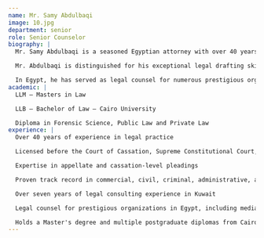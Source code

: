 ```yaml
---
name: Mr. Samy Abdulbaqi
image: 10.jpg
department: senior
role: Senior Counselor
biography: |
  Mr. Samy Abdulbaqi is a seasoned Egyptian attorney with over 40 years of experience in legal practice. He is licensed before the Court of Cassation, the Supreme Constitutional Court, and the Supreme Administrative Court in Egypt. He holds a Master's degree in Law and multiple postgraduate diplomas in Criminal Sciences, Public Law, and Private Law from Cairo University (Class of 1982).

  Mr. Abdulbaqi is distinguished for his exceptional legal drafting skills and expertise in appellate and cassation-level pleadings, with a proven track record in commercial, civil, criminal, administrative, and personal status cases. In Kuwait, he has been practicing for over seven years, serving as a legal consultant in leading law firms and advising a range of clients in the private and corporate sectors.

  In Egypt, he has served as legal counsel for numerous prestigious organizations, including the Egyptian Media Production City, the Cinematic Professions Syndicate, the General Federation of Artistic Syndicates, Bank Misr, and various companies in the media, construction, finance, healthcare, and technology sectors.
academic: |
  LLM – Masters in Law

  LLB – Bachelor of Law – Cairo University

  Diploma in Forensic Science, Public Law and Private Law
experience: |
  Over 40 years of experience in legal practice

  Licensed before the Court of Cassation, Supreme Constitutional Court, and Supreme Administrative Court in Egypt

  Expertise in appellate and cassation-level pleadings

  Proven track record in commercial, civil, criminal, administrative, and personal status cases

  Over seven years of legal consulting experience in Kuwait

  Legal counsel for prestigious organizations in Egypt, including media, construction, finance, healthcare, and technology sectors

  Holds a Master's degree and multiple postgraduate diplomas from Cairo University
---
```

